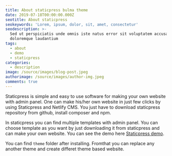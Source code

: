 ```yaml
---
title: About staticpress bulma theme
date: 2019-07-18T00:00:00.000Z
seotitle: About staticpress
seokeywords: 'Lorem, ipsum, dolor, sit, amet, consectetur'
seodescription: >-
  Sed ut perspiciatis unde omnis iste natus error sit voluptatem accusantium
  doloremque laudantium
tags:
  - about
  - demo
  - staticpress
categories:
  - description
image: /source/images/blog-post.jpeg
authorimage: /source/images/author-img.jpeg
comments: true
---
```


Staticpress is simple and easy to use software for making your own website with admin panel. One can make his/her own website in just few clicks by using Staticpress and Netlify CMS. You just have to download staticpress repository from github, install composer and npm. 

In staticpress you can find multiple templates with admin panel. You can choose template as you want by just downloading it from staticpress and can make your own website. You can see the demo here [Staticpress demo](https://demo.staticpress.io/).


You can find `theme` folder after installing. Fromthat you can replace any another theme and create differet theme based website.
